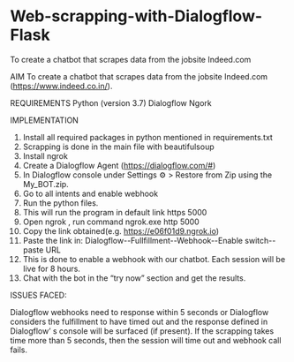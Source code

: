 # Web-scrapping-with-Dialogflow-Flask
To create a chatbot that scrapes data from the jobsite Indeed.com 

AIM
To create a chatbot that scrapes data from the jobsite Indeed.com (https://www.indeed.co.in/).

REQUIREMENTS
Python (version 3.7)
Dialogflow
Ngork

IMPLEMENTATION

1.	Install all required packages in python mentioned in requirements.txt
2.	Scrapping is done in the main file with beautifulsoup
3.	Install ngrok
4.	Create a Dialogflow Agent (https://dialogflow.com/#)
5.	In Dialogflow console under Settings ⚙ > Restore from Zip using the My_BOT.zip.
6.	Go to all intents and enable webhook
7.	Run the python files.
8.	This will run the program in default link https 5000
9.	Open ngrok , run command ngrok.exe http 5000
10.	Copy the link obtained(e.g. https://e06f01d9.ngrok.io)
11.	Paste the link in: Dialogflow--Fullfillment--Webhook--Enable switch--paste URL
12.	This is done to enable a webhook with our chatbot. Each session will be live for 8 hours.
13.	 Chat with the bot in the “try now” section and get the results.

ISSUES FACED:

Dialogflow webhooks need to response within 5 seconds or Dialogflow considers the fulfillment to have timed out and the response defined in Dialogflow’ s console will be surfaced (if present).
If the scrapping takes time more than 5 seconds, then the session will time out and webhook call fails.





